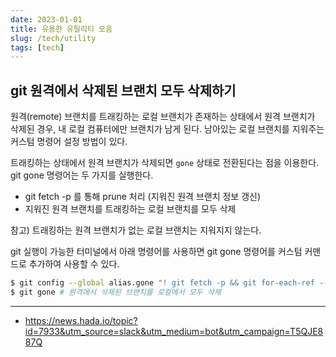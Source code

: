 ```yaml
---
date: 2023-01-01
title: 유용한 유틸리티 모음
slug: /tech/utility
tags: [tech]
---
```


## git 원격에서 삭제된 브랜치 모두 삭제하기

원격(remote) 브랜치를 트래킹하는 로컬 브랜치가 존재하는 상태에서 원격 브랜치가 삭제된 경우, 내 로컬 컴퓨터에만 브랜치가 남게 된다. 남아있는 로컬 브랜치를 지워주는 커스텀 명령어 설정 방법이 있다.

트래킹하는 상태에서 원격 브랜치가 삭제되면 `gone` 상태로 전환된다는 점을 이용한다. git gone 명령어는 두 가지를 실행한다.
- git fetch -p 를 통해 prune 처리 (지워진 원격 브랜치 정보 갱신)
- 지워진 원격 브랜치를 트래킹하는 로컬 브랜치를 모두 삭제

참고) 트래킹하는 원격 브랜치가 없는 로컬 브랜치는 지워지지 않는다.

git 실행이 가능한 터미널에서 아래 명령어를 사용하면 git gone 명령어를 커스텀 커맨드로 추가하여 사용할 수 있다.

```sh
$ git config --global alias.gone "! git fetch -p && git for-each-ref --format '%(refname:short) %(upstream:track)' | awk '\$2 == \"[gone]\" {print \$1}' | xargs -r git branch -D"
$ git gone # 원격에서 삭제된 브랜치를 로컬에서 모두 삭제
```
---

- https://news.hada.io/topic?id=7933&utm_source=slack&utm_medium=bot&utm_campaign=T5QJE887Q